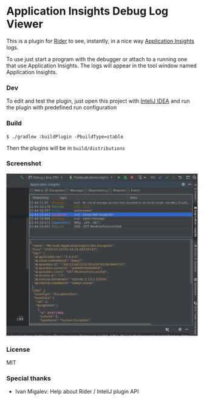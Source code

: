 # Application Insights Debug Log Viewer

This is a plugin for [Rider](https://www.jetbrains.com/rider/) to see, instantly, in a nice way [Application Insights](https://docs.microsoft.com/en-us/azure/azure-monitor/app/app-insights-overview) logs.

To use just start a program with the debugger or attach to a running one that use Application Insights.
The logs will appear in the tool window named Application Insights.

### Dev

To edit and test the plugin, just open this project with [InteliJ IDEA](https://www.jetbrains.com/idea/) and run the plugin with predefined run configuration

### Build

```
$ ./gradlew :buildPlugin -PbuildType=stable
```

Then the plugins will be in `build/distributions`

### Screenshot

![Screenshot](screenshots/screenshot1.png)


### License

MIT

### Special thanks

 * Ivan Migalev: Help about Rider / InteliJ plugin API
 
